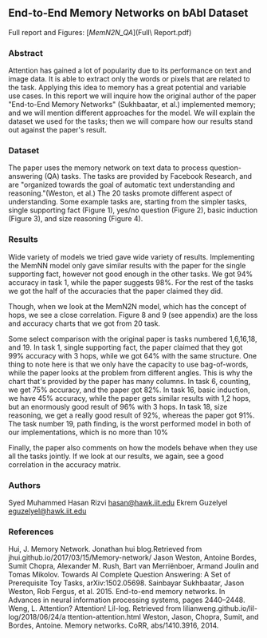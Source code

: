 ## End-to-End Memory Networks on bAbI Dataset 

Full report and Figures: [*MemN2N_QA*](Full\ Report.pdf)

### Abstract
Attention has gained a lot of popularity due to its performance on text and image data. It is able to extract only the words or pixels that are related to the task. Applying this idea to memory has a great potential and variable use cases. In this report we will inquire how the original author of the paper "End-to-End Memory Networks" (Sukhbaatar, et al.) implemented memory; and we will mention different approaches for the model. We will explain the dataset we used for the tasks; then we will compare how our results stand out against the paper's result.

### Dataset
The ​paper uses the memory network on text data to process question-answering (QA) tasks. The tasks are provided by Facebook Research, and are "organized towards the goal of automatic text understanding and reasoning."(Weston, et al.) The 20 tasks promote different aspect of understanding. Some example tasks are, starting from the simpler tasks, single supporting fact (Figure 1), yes/no question (Figure 2), basic induction (Figure 3), and size reasoning (Figure 4).

### Results
Wide variety of models we tried gave wide variety of results. Implementing the MemNN model only gave similar results with the paper for the single supporting fact, however not good enough in the other tasks. We got 94% accuracy in task 1, while the paper suggests 98%. For the rest of the tasks we got the half of the accuracies that the paper claimed they did.

Though, when we look at the MemN2N model, which has the concept of hops, we see a close correlation. Figure 8 and 9 (see appendix) are the loss and accuracy charts that we got from 20 task.

Some select comparison with the original paper is tasks numbered 1,6,16,18, and 19. In task 1, single supporting fact, the paper claimed that they got 99% accuracy with 3 hops, while we got 64% with the same structure. One thing to note here is that we only have the capacity to use bag-of-words, while the paper looks at the problem from different angles. This is why the chart that's provided by the paper has many columns. In task 6, counting, we get 75% accuracy, and the paper got 82%. In task 16, basic induction, we have 45% accuracy, while the paper gets similar results with 1,2 hops, but an enormously good result of 96% with 3 hops. In task 18, size reasoning, we get a really good result of 92%, whereas the paper got 91%. The task number 19, path finding, is the worst performed model in both of our implementations, which is no more than 10%

Finally, the paper also comments on how the models behave when they use all the tasks jointly. If we look at our results, we again, see a good correlation in the accuracy matrix.

### Authors
Syed Muhammed Hasan Rizvi hasan@hawk.iit.edu
Ekrem Guzelyel eguzelyel@hawk.iit.edu


### References
Hui, J. Memory Network. J​onathan hui blog.​Retrieved from jhui.github.io/2017/03/15/Memory-network/
Jason Weston, Antoine Bordes, Sumit Chopra, Alexander M. Rush, Bart van Merriënboer, Armand Joulin and Tomas Mikolov. ​Towards AI Complete Question Answering: A Set of Prerequisite Toy Tasks,​ arXiv​:1502.05698.
Sainbayar Sukhbaatar, Jason Weston, Rob Fergus, et al. 2015. End-to-end memory networks. In Advances in neural information processing systems, pages 2440–2448.
Weng, L. Attention? Attention! L​il-log​. Retrieved from lilianweng.github.io/lil-log​/2018/06/24/a​ ttention-attention.html
Weston, Jason, Chopra, Sumit, and Bordes, Antoine. Memory networks. CoRR​, abs/1410.3916, 2014.

